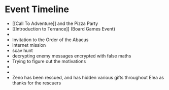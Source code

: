 # Event Timeline
- [[Call To Adventure]] and the Pizza Party
- [[Introduction to Terrance]] (Board Games Event)
- 
- Invitation to the Order of the Abacus
- internet mission
- scav hunt
- decrypting enemy messages encrypted with false maths
- Trying to figure out the motivations
- 
- 
- Zeno has been rescued, and has hidden various gifts throughout Elea as thanks for the rescuers